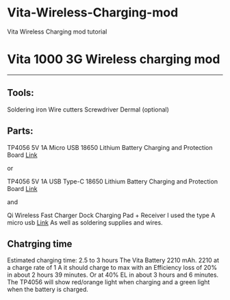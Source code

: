 # Vita-Wireless-Charging-mod
Vita Wireless Charging mod tutorial 
# Vita 1000 3G Wireless charging mod
--------

Tools:
------
Soldering iron
Wire cutters
Screwdriver
Dermal (optional)

Parts: 
--------
TP4056 5V 1A Micro USB 18650 Lithium Battery Charging and Protection Board
[Link](https://www.ebay.com/itm/2pcs-5V-1A-Micro-USB-18650-Lithium-Battery-TP4056-Charging-Board-Charger-Module/191850083395)

or

TP4056 5V 1A USB Type-C 18650 Lithium Battery Charging and Protection Board
[Link](https://www.ebay.com/itm/163448894634)

and 

Qi Wireless Fast Charger Dock Charging Pad + Receiver 
I used the type A micro usb 
[Link](https://www.ebay.com/sch/i.html?_from=R40&_trksid=p2047675.m570.l1313&_nkw=Qi+Wireless+Fast+Charger+Dock+Charging+Pad+%2B+Receiver+&_sacat=0)
As well as soldering supplies and wires.

Chatrging time 
----

Estimated charging time: 2.5 to 3 hours
The Vita Battery 2210 mAh. 2210 at a charge rate of 1 A it should charge to max with an Efficiency loss of 20% in about 2 hours 39 minutes.  Or at 40% EL in about 3 hours and 6 minutes. The TP4056 will show red/orange light when charging and a green light when the battery is charged.
